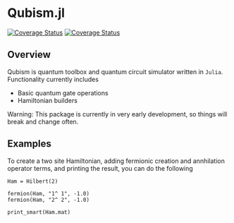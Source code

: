 # Qubism.jl

<a href='https://travis-ci.org/torinfs/Qubism.jl'><img src='https://travis-ci.org/torinfs/Qubism.jl.svg?branch=master' alt='Coverage Status' class='center'/></a> [![Coverage Status](https://coveralls.io/repos/github/torinfs/Qubism.jl/badge.svg?branch=master)](https://coveralls.io/github/torinfs/Qubism.jl?branch=master)

## Overview

Qubism is quantum toolbox and quantum circuit simulator written in `Julia`. Functionality currently includes
- Basic quantum gate operations
- Hamiltonian builders

Warning: This package is currently in very early development, so things will break and change often.

## Examples

To create a two site Hamiltonian, adding fermionic creation and annhilation operator terms,
and printing the result, you can do the following
```
Ham = Hilbert(2)

fermion(Ham, "1^ 1", -1.0)
fermion(Ham, "2^ 2", -1.0)

print_smart(Ham.mat)
```


